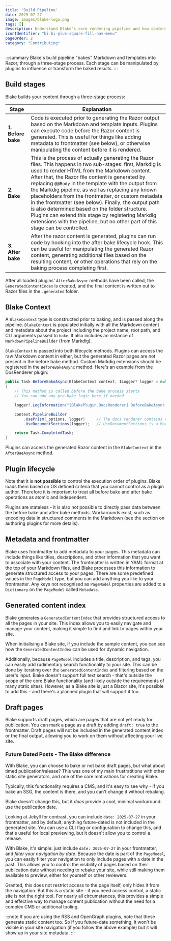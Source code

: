 ```yaml
---
title: 'Build Pipeline'
date: 2025-07-27
image: images/blake-logo.png
tags: []
description: Understand Blake's core rendering pipeline and how content is processed.
iconIdentifier: "bi bi-plus-square-fill-nav-menu"
pageOrder: 2
category: "Contributing"
---
```


:::summary
Blake's build pipeline "bakes" Markdown and templates into Razor, through a three-stage process. Each stage can be manipulated by plugins to influence or transform the baked results.
:::

## Build stages

Blake builds your content through a three-stage process:

| **Stage**          | **Explanation**                                                                                                                                                                                                                                                                                                                                                                                                                                                                                                                                                                                                                    |
| ------------------ | ---------------------------------------------------------------------------------------------------------------------------------------------------------------------------------------------------------------------------------------------------------------------------------------------------------------------------------------------------------------------------------------------------------------------------------------------------------------------------------------------------------------------------------------------------------------------------------------------------------------------------------- |
| **1. Before bake** | Code is executed prior to generating the Razor output based on the Markdown and template inputs. Plugins can execute code before the Razor content is generated. This is useful for things like adding metadata to frontmatter (see below), or otherwise manipulating the content before it is rendered.                                                                                                                                                                                                                                                                                                                           |
| **2. Bake**        | This is the process of actually generating the Razor files. This happens in two sub-stages: first, Markdig is used to render HTML from the Markdown content. After that, the Razor file content is generated by replacing `@@Body` in the template with the output from the Markdig pipeline, as well as replacing any known placeholders from the frontmatter, or custom metadata in the frontmatter (see below). Finally, the output path is also determined based on the folder structure. Plugins can extend this stage by registering Markdig extensions with the pipeline, but no other part of this stage can be controlled. |
| **3. After bake**  | After the razor content is generated, plugins can run code by hooking into the after bake lifecycle hook. This can be useful for manipulating the generated Razor content, generating additional files based on the resulting content, or other operations that rely on the baking process completing first.                                                                                                                                                                                                                                                                                                                       |

After all loaded plugins' `AfterBakeAsync` methods have been called, the `GeneratedContentIndex` is created, and the final content is written out to Razor files in the `.generated` folder.

## Blake Context

A `BlakeContext` type is constructed prior to baking, and is passed along the pipeline. `BlakeContext` is populated initially with all the Markdown content and metadata about the project including the project name, root path, and CLI arguments passed to `bake`. It also includes an instance of `MarkdownPipelineBuilder` (from Markdig).

`BlakeContext` is passed into both lifecycle methods. Plugins can access the raw Markdown content in either, but the generated Razor pages are not present in the before bake method. Custom Markdig extensions should be registered in the `BeforeBakeAsync` method. Here's an example from the DosRenderer plugin:

```csharp
public Task BeforeBakeAsync(BlakeContext context, ILogger? logger = null)
{
    // This method is called before the bake process starts
    // You can add any pre-bake logic here if needed

    logger?.LogInformation("[BlakePlugin.DocsRenderer] BeforeBakeAsync called.");

    context.PipelineBuilder
        .UsePrism(_options, logger)     // The docs renderer contains custom Prism extensions for syntax highlighting
        .UseDocumentSections(logger);   // UseDocumentSections is a Markdig extension that registers a custom pipeline renderer

    return Task.CompletedTask;
}
```

Plugins can access the generated Razor content in the `BlakeContext` in the `AfterBaeAsync` method.

## Plugin lifecycle

Note that it is **not possible** to control the execution order of plugins. Blake loads them based on OS defined criteria that you cannot control as a plugin author. Therefore it is important to treat all before bake and after bake operations as atomic and independent.

Plugins are stateless - it is also not possible to directly pass data between the before bake and after bake methods. Workarounds exist, such as encoding data in structured comments in the Markdown (see the section on authoring plugins for more details).

## Metadata and frontmatter

Blake uses frontmatter to add metadata to your pages. This metadata can include things like titles, descriptions, and other information that you want to associate with your content. The frontmatter is written in YAML format at the top of your Markdown files, and Blake processes this information to generate structured access to your pages. There are some predefined values in the `PageModel` type, but you can add anything you like to your frontmatter. Any keys not recognised as `PageModel` properties are added to a `Dictionary` on the `PageModel` called `Metadata`.

## Generated content index

Blake generates a `GeneratedContentIndex` that provides structured access to all the pages in your site. This index allows you to easily navigate and manage your content, making it simple to find and link to pages within your site.

When initialising a Blake site, if you include the sample content, you can see how the `GeneratedContentIndex` can be used for dynamic navigation.

Additionally, because `PageModel` includes a title, description, and tags, you can easily add rudimentary search functionality to your site. This can be done by iterating over the `GeneratedContentIndex` and filtering based on the user's input. Blake doesn't support full text search - that's outside the scope of the core Blake functionality (and likely outside the requirements of many static sites). However, as a Blake site is just a Blazor site, it's possible to add this - and there's a planned plugin that will support it too.

## Draft pages

Blake supports draft pages, which are pages that are not yet ready for publication. You can mark a page as a draft by adding `draft: true` to the frontmatter. Draft pages will not be included in the generated content index or the final output, allowing you to work on them without affecting your live site.

### Future Dated Posts - The Blake difference

With Blake, you can choose to bake or not bake draft pages, but what about timed publication/release? This was one of my main frustratitions with other static site generators, and one of the core motivations for creating Blake.

Typically, this functionality requires a CMS, and it's easy to see why - if you bake an SSG, the content is there, and you can't change it without rebaking.

Blake doesn't change this, but it _does_ provide a cool, minimal workaround: use the publication date.

Looking at Jekyll for contrast, you can include `date: 2025-07-27` in your frontmatter, and by default, anything future-dated is not included in the generated site. You can use a CLI flag or configuration to change this, and that's useful for local previewing, but it doesn't allow you to control a release.

With Blake, it's simple: just include `date: 2025-07-27` in your frontmatter, and _filter your navigation by date_. Because the date is part of the `PageModel`, you can easily filter your navigation to only include pages with a date in the past. This allows you to control the visibility of pages based on their publication date without needing to rebake your site, while still making them available to preview, either for yourself or other reviewers.

Granted, this does not restrict access to the page itself, only hides it from the navigation. But this is a static site - if you need access control, a static site is not the right tool. For nearly all circumstances, this provides a simple and effective way to manage content publication without the need for a complex CMS or additional tooling.

:::note
If you are using the RSS and OpenGraph plugins, note that these generate static content too. So if you future-date something, it won't be visible in your site navigation (if you follow the above example) but it will show up in your site metadata.
:::
